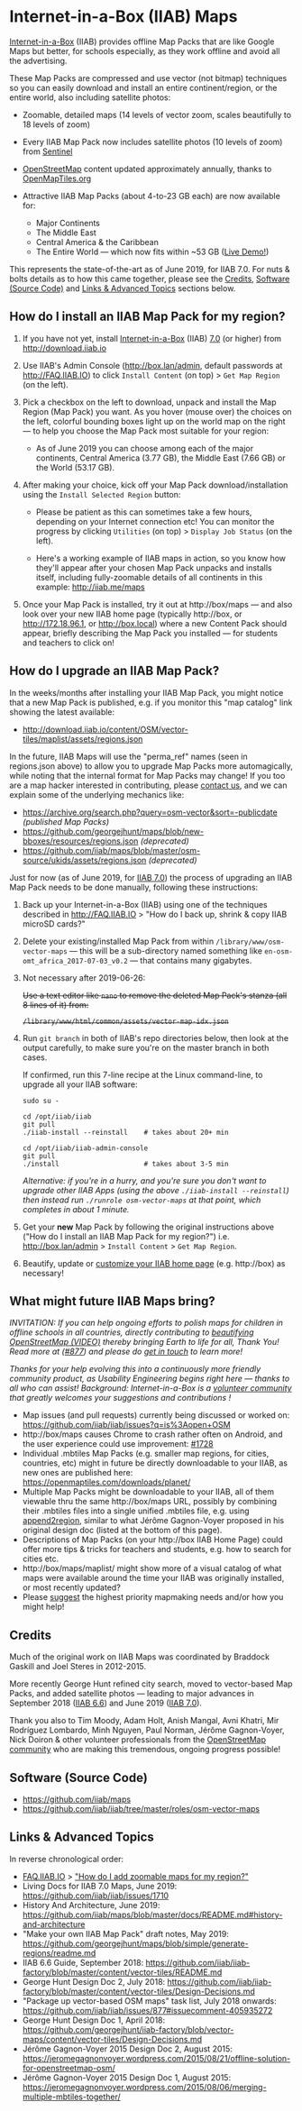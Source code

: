 # Internet-in-a-Box (IIAB) Maps

[Internet-in-a-Box](http://Internet-in-a-Box.org) (IIAB) provides offline Map Packs that are like Google Maps but better, for schools especially, as they work offline and avoid all the advertising.

These Map Packs are compressed and use vector (not bitmap) techniques so you can easily download and install an entire continent/region, or the entire world, also including satellite photos:

- Zoomable, detailed maps (14 levels of vector zoom, scales beautifully to 18 levels of zoom)
- Every IIAB Map Pack now includes satellite photos (10 levels of zoom) from [Sentinel](https://s2maps.eu/)
- [OpenStreetMap](https://www.openstreetmap.org/) content updated approximately annually, thanks to [OpenMapTiles.org](https://OpenMapTiles.org)
- Attractive IIAB Map Packs (about 4-to-23 GB each) are now available for:

  - Major Continents
  - The Middle East
  - Central America & the Caribbean
  - The Entire World &mdash; which now fits within ~53 GB ([Live Demo!](http://iiab.me/maps))

This represents the state-of-the-art as of June 2019, for IIAB 7.0.  For nuts & bolts details as to how this came together, please see the [Credits](#credits), [Software (Source Code)](#software-source-code) and [Links & Advanced Topics](#links--advanced-topics) sections below.

## How do I install an IIAB Map Pack for my region?

1. If you have not yet, install [Internet-in-a-Box](http://internet-in-a-box.org) (IIAB) [7.0](https://github.com/iiab/iiab/wiki/IIAB-7.0-Release-Notes) (or higher) from http://download.iiab.io

2. Use IIAB's Admin Console (http://box.lan/admin, default passwords at http://FAQ.IIAB.IO) to click `Install Content` (on top) > `Get Map Region` (on the left).

3. Pick a checkbox on the left to download, unpack and install the Map Region (Map Pack) you want.  As you hover (mouse over) the choices on the left, colorful bounding boxes light up on the world map on the right &mdash; to help you choose the Map Pack most suitable for your region:

   - As of June 2019 you can choose among each of the major continents, Central America (3.77 GB), the Middle East (7.66 GB) or the World (53.17 GB).

4. After making your choice, kick off your Map Pack download/installation using the `Install Selected Region` button:

   - Please be patient as this can sometimes take a few hours, depending on your Internet connection etc!  You can monitor the progress by clicking `Utilities` (on top) > `Display Job Status` (on the left).

   - Here's a working example of IIAB maps in action, so you know how they'll appear after your chosen Map Pack unpacks and installs itself, including fully-zoomable details of all continents in this example: http://iiab.me/maps

5. Once your Map Pack is installed, try it out at http://box/maps &mdash; and also look over your new IIAB home page (typically http://box, or http://172.18.96.1, or http://box.local) where a new Content Pack should appear, briefly describing the Map Pack you installed &mdash; for students and teachers to click on!

## How do I upgrade an IIAB Map Pack?

In the weeks/months after installing your IIAB Map Pack, you might notice that a new Map Pack is published, e.g. if you monitor this "map catalog" link showing the latest available:

- http://download.iiab.io/content/OSM/vector-tiles/maplist/assets/regions.json

In the future, IIAB Maps will use the "perma_ref" names (seen in regions.json above) to allow you to upgrade Map Packs more automagically, while noting that the internal format for Map Packs may change!  If you too are a map hacker interested in contributing, please [contact us](http://wiki.laptop.org/go/IIAB/FAQ#What_are_the_best_places_for_community_support.3F), and we can explain some of the underlying mechanics like:

- https://archive.org/search.php?query=osm-vector&sort=-publicdate _(published Map Packs)_
- https://github.com/georgejhunt/maps/blob/new-bboxes/resources/regions.json _(deprecated)_
- https://github.com/iiab/maps/blob/master/osm-source/ukids/assets/regions.json _(deprecated)_

Just for now (as of June 2019, for [IIAB 7.0](https://github.com/iiab/iiab/wiki/IIAB-7.0-Release-Notes)) the process of upgrading an IIAB Map Pack needs to be done manually, following these instructions:

1. Back up your Internet-in-a-Box (IIAB) using one of the techniques described in http://FAQ.IIAB.IO > "How do I back up, shrink & copy IIAB microSD cards?"

2. Delete your existing/installed Map Pack from within `/library/www/osm-vector-maps` &mdash; this will be a sub-directory named something like `en-osm-omt_africa_2017-07-03_v0.2` &mdash; that contains many gigabytes.

3. Not necessary after 2019-06-26:

   <strike>Use a text editor like `nano` to remove the deleted Map Pack's stanza (all 8 lines of it) from:</strike>

   <strike>`/library/www/html/common/assets/vector-map-idx.json`</strike>

4. Run `git branch` in both of IIAB's repo directories below, then look at the output carefully, to make sure you're on the master branch in both cases.

   If confirmed, run this 7-line recipe at the Linux command-line, to upgrade all your IIAB software:

    ```
    sudo su -

    cd /opt/iiab/iiab
    git pull
    ./iiab-install --reinstall    # takes about 20+ min

    cd /opt/iiab/iiab-admin-console
    git pull
    ./install                     # takes about 3-5 min
    ```

   _Alternative: if you're in a hurry, and you're sure you don't want to upgrade other IIAB Apps (using the above `./iiab-install --reinstall`) then instead run `./runrole osm-vector-maps` at that point, which completes in about 1 minute._

5. Get your **new** Map Pack by following the original instructions above ("How do I install an IIAB Map Pack for my region?") i.e. http://box.lan/admin > `Install Content` > `Get Map Region`.

6. Beautify, update or [customize your IIAB home page](http://wiki.laptop.org/go/IIAB/FAQ#How_do_I_customize_my_Internet-in-a-Box_home_page.3F) (e.g. http://box) as necessary!

## What might future IIAB Maps bring?

_INVITATION: If you can help ongoing efforts to polish maps for children in offline schools in all countries, directly contributing to [beautifying OpenStreetMap (VIDEO)](https://youtu.be/HJub6U_U7Mg) thereby bringing Earth to life for all, Thank You!  Read more at ([#877](https://github.com/iiab/iiab/issues/877#issuecomment-405935272)) and please do [get in touch](http://FAQ.IIAB.IO/#What_are_the_best_places_for_community_support.3F) to learn more!_

_Thanks for your help evolving this into a continuously more friendly community product, as Usability Engineering begins right here &mdash; thanks to all who can assist!  Background: Internet-in-a-Box is a [volunteer community](http://internet-in-a-box.org/pages/contributing.html) that greatly welcomes your suggestions and contributions !_

- Map issues (and pull requests) currently being discussed or worked on: https://github.com/iiab/iiab/issues?q=is%3Aopen+OSM
- http://box/maps causes Chrome to crash rather often on Android, and the user experience could use improvement: [#1728](https://github.com/iiab/iiab/issues/1728)
- Individual .mbtiles Map Packs (e.g. smaller map regions, for cities, countries, etc) might in future be directly downloadable to your IIAB, as new ones are published here: https://openmaptiles.com/downloads/planet/
- Multiple Map Packs might be downloadable to your IIAB, all of them viewable thru the same http://box/maps URL, possibly by combining their .mbtiles files into a single unified .mbtiles file, e.g. using [append2region](https://github.com/iiab/iiab-factory/blob/master/content/vector-tiles/append2region), similar to what Jérôme Gagnon-Voyer proposed in his original design doc (listed at the bottom of this page).
- Descriptions of Map Packs (on your http://box IIAB Home Page) could offer more tips & tricks for teachers and students, e.g. how to search for cities etc.
- http://box/maps/maplist/ might show more of a visual catalog of what maps were available around the time your IIAB was originally installed, or most recently updated?
- Please [suggest](http://FAQ.IIAB.IO/#What_are_the_best_places_for_community_support.3F) the highest priority mapmaking needs and/or how you might help!

## Credits

Much of the original work on IIAB Maps was coordinated by Braddock Gaskill and Joel Steres in 2012-2015.

More recently George Hunt refined city search, moved to vector-based Map Packs, and added satellite photos &mdash; leading to major advances in September 2018 ([IIAB 6.6](https://github.com/iiab/iiab/wiki/IIAB-6.6-Release-Notes)) and June 2019 ([IIAB 7.0](https://github.com/iiab/iiab/wiki/IIAB-7.0-Release-Notes)).

Thank you also to Tim Moody, Adam Holt, Anish Mangal, Avni Khatri, Mir Rodríguez Lombardo, Minh Nguyen, Paul Norman, Jérôme Gagnon-Voyer, Nick Doiron & other volunteer professionals from the [OpenStreetMap community](https://www.openstreetmap.org/) who are making this tremendous, ongoing progress possible!

## Software (Source Code)

- https://github.com/iiab/maps
- https://github.com/iiab/iiab/tree/master/roles/osm-vector-maps

## Links & Advanced Topics

In reverse chronological order:

- [FAQ.IIAB.IO](http://FAQ.IIAB.IO) > ["How do I add zoomable maps for my region?"](http://FAQ.IIAB.IO#How_do_I_add_zoomable_maps_for_my_region.3F)
- Living Docs for IIAB 7.0 Maps, June 2019: https://github.com/iiab/iiab/issues/1710
- History And Architecture, June 2019: https://github.com/iiab/maps/blob/master/docs/README.md#history-and-architecture
- "Make your own IIAB Map Pack" draft notes, May 2019: https://github.com/georgejhunt/maps/blob/simple/generate-regions/readme.md
- IIAB 6.6 Guide, September 2018: https://github.com/iiab/iiab-factory/blob/master/content/vector-tiles/README.md
- George Hunt Design Doc 2, July 2018: https://github.com/iiab/iiab-factory/blob/master/content/vector-tiles/Design-Decisions.md
- "Package up vector-based OSM maps" task list, July 2018 onwards: https://github.com/iiab/iiab/issues/877#issuecomment-405935272
- George Hunt Design Doc 1, April 2018: https://github.com/georgejhunt/iiab-factory/blob/vector-maps/content/vector-tiles/Design-Decisions.md
- Jérôme Gagnon-Voyer 2015 Design Doc 2, August 2015: https://jeromegagnonvoyer.wordpress.com/2015/08/21/offline-solution-for-openstreetmap-osm/
- Jérôme Gagnon-Voyer 2015 Design Doc 1, August 2015: https://jeromegagnonvoyer.wordpress.com/2015/08/06/merging-multiple-mbtiles-together/